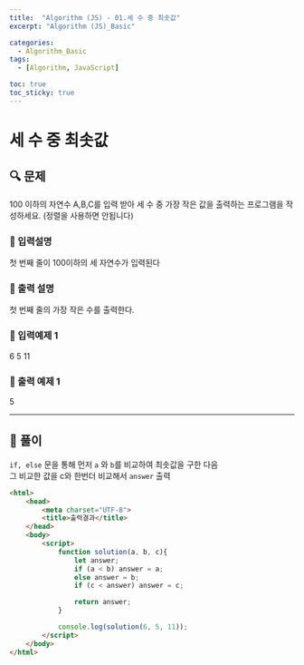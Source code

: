 ```yaml
---
title:  "Algorithm (JS) - 01.세 수 중 최솟값"
excerpt: "Algorithm (JS)_Basic"

categories:
  - Algorithm_Basic
tags:
  - [Algorithm, JavaScript]

toc: true
toc_sticky: true
---
```


# 세 수 중 최솟값

##  🔍 문제 
100 이하의 자연수 A,B,C를 입력 받아 세 수 중 가장 작은 값을 출력하는 프로그램을 작성하세요. (정렬을 사용하면 안됩니다)

### 🔹 입력설명
첫 번째 줄이 100이하의 세 자연수가 입력된다

### 🔹 출력 설명
첫 번째 줄의 가장 작은 수를 출력한다.

### 🔹 입력예제 1
6 5 11

### 🔹 출력 예제 1
5

----

##  📌 풀이
`if, else` 문을 통해 먼저 `a` 와 `b`를 비교하여 최솟값을 구한 다음  
그 비교한 값을 c와 한번더 비교해서 `answer` 출력

```html
<html>
    <head>
        <meta charset="UTF-8">
        <title>출력결과</title>
    </head>
    <body>
        <script>
            function solution(a, b, c){
                let answer;
                if (a < b) answer = a;
                else answer = b;
                if (c < answer) answer = c;

                return answer;
            }

            console.log(solution(6, 5, 11));
        </script>
    </body>
</html>
```